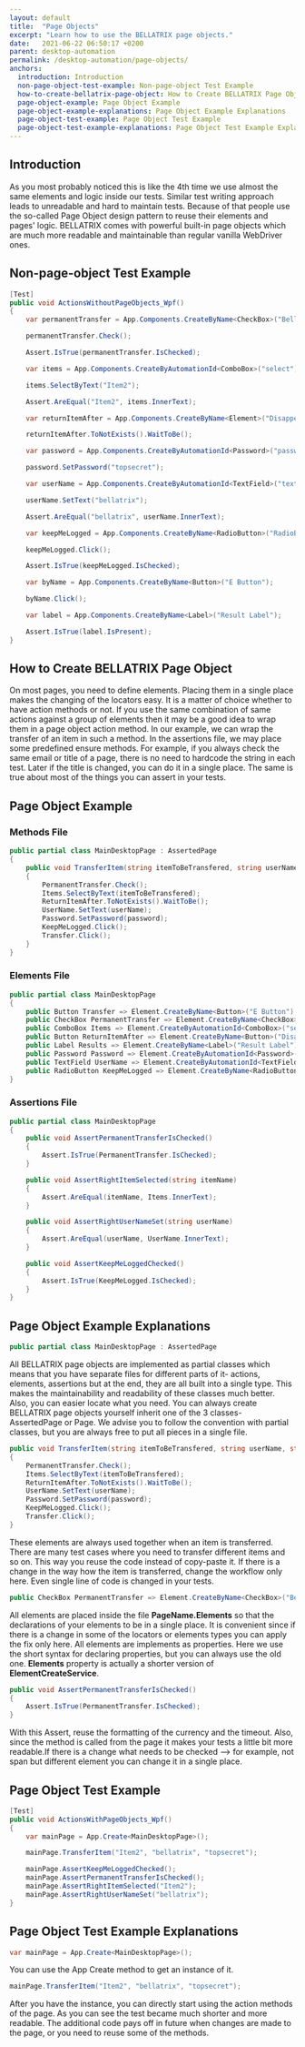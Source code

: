 ```yaml
---
layout: default
title:  "Page Objects"
excerpt: "Learn how to use the BELLATRIX page objects."
date:   2021-06-22 06:50:17 +0200
parent: desktop-automation
permalink: /desktop-automation/page-objects/
anchors:
  introduction: Introduction
  non-page-object-test-example: Non-page-object Test Example
  how-to-create-bellatrix-page-object: How to Create BELLATRIX Page Object
  page-object-example: Page Object Example
  page-object-example-explanations: Page Object Example Explanations
  page-object-test-example: Page Object Test Example
  page-object-test-example-explanations: Page Object Test Example Explanations
---
```


Introduction
------------
As you most probably noticed this is like the 4th time we use almost the same elements and logic inside our tests. Similar test writing approach leads to unreadable and hard to maintain tests. Because of that people use the so-called Page Object design pattern to reuse their elements and pages' logic. BELLATRIX comes with powerful built-in page objects which are much more readable and maintainable than regular vanilla WebDriver ones.

Non-page-object Test Example
----------------------------
```csharp
[Test]
public void ActionsWithoutPageObjects_Wpf()
{
    var permanentTransfer = App.Components.CreateByName<CheckBox>("BellaCheckBox");

    permanentTransfer.Check();

    Assert.IsTrue(permanentTransfer.IsChecked);

    var items = App.Components.CreateByAutomationId<ComboBox>("select");

    items.SelectByText("Item2");

    Assert.AreEqual("Item2", items.InnerText);

    var returnItemAfter = App.Components.CreateByName<Element>("DisappearAfterButton1");

    returnItemAfter.ToNotExists().WaitToBe();

    var password = App.Components.CreateByAutomationId<Password>("passwordBox");

    password.SetPassword("topsecret");

    var userName = App.Components.CreateByAutomationId<TextField>("textBox");

    userName.SetText("bellatrix");

    Assert.AreEqual("bellatrix", userName.InnerText);

    var keepMeLogged = App.Components.CreateByName<RadioButton>("RadioButton");

    keepMeLogged.Click();

    Assert.IsTrue(keepMeLogged.IsChecked);

    var byName = App.Components.CreateByName<Button>("E Button");

    byName.Click();

    var label = App.Components.CreateByName<Label>("Result Label");

    Assert.IsTrue(label.IsPresent);
}
```

How to Create BELLATRIX Page Object
-----------------------------------
On most pages, you need to define elements. Placing them in a single place makes the changing of the locators easy. It is a matter of choice whether to have action methods or not. If you use the same combination of same actions against a group of elements then it may be a good idea to wrap them in a page object action method. In our example, we can wrap the transfer of an item in such a method. In the assertions file, we may place some predefined ensure methods. For example, if you always check the same email or title of a page, there is no need to hardcode the string in each test. Later if the title is changed, you can do it in a single place. The same is true about most of the things you can assert in your tests.

Page Object Example
-------------------
### Methods File ###
```csharp
public partial class MainDesktopPage : AssertedPage
{
    public void TransferItem(string itemToBeTransfered, string userName, string password)
    {
        PermanentTransfer.Check();
        Items.SelectByText(itemToBeTransfered);
        ReturnItemAfter.ToNotExists().WaitToBe();
        UserName.SetText(userName);
        Password.SetPassword(password);
        KeepMeLogged.Click();
        Transfer.Click();
    }
}
```
### Elements File ###
```csharp
public partial class MainDesktopPage
{
    public Button Transfer => Element.CreateByName<Button>("E Button");
    public CheckBox PermanentTransfer => Element.CreateByName<CheckBox>("BellaCheckBox");
    public ComboBox Items => Element.CreateByAutomationId<ComboBox>("select");
    public Button ReturnItemAfter => Element.CreateByName<Button>("DisappearAfterButton1");
    public Label Results => Element.CreateByName<Label>("Result Label");
    public Password Password => Element.CreateByAutomationId<Password>("passwordBox");
    public TextField UserName => Element.CreateByAutomationId<TextField>("textBox");
    public RadioButton KeepMeLogged => Element.CreateByName<RadioButton>("RadioButton");
}
```
### Assertions File ###
```csharp
public partial class MainDesktopPage
{
    public void AssertPermanentTransferIsChecked()
    {
        Assert.IsTrue(PermanentTransfer.IsChecked);
    }

    public void AssertRightItemSelected(string itemName)
    {
        Assert.AreEqual(itemName, Items.InnerText);
    }

    public void AssertRightUserNameSet(string userName)
    {
        Assert.AreEqual(userName, UserName.InnerText);
    }

    public void AssertKeepMeLoggedChecked()
    {
        Assert.IsTrue(KeepMeLogged.IsChecked);
    }
}
```

Page Object Example Explanations
--------------------------------
```csharp
public partial class MainDesktopPage : AssertedPage
```
All BELLATRIX page objects are implemented as partial classes which means that you have separate files for different parts of it- actions, elements, assertions but at the end, they are all built into a single type. This makes the maintainability and readability of these classes much better. Also, you can easier locate what you need. You can always create BELLATRIX page objects yourself inherit one of the 3 classes- AssertedPage or Page. We advise you to follow the convention with partial classes, but you are always free to put all pieces in a single file.
```csharp
public void TransferItem(string itemToBeTransfered, string userName, string password)
{
    PermanentTransfer.Check();
    Items.SelectByText(itemToBeTransfered);
    ReturnItemAfter.ToNotExists().WaitToBe();
    UserName.SetText(userName);
    Password.SetPassword(password);
    KeepMeLogged.Click();
    Transfer.Click();
}
```
These elements are always used together when an item is transferred. There are many test cases where you need to transfer different items and so on. This way you reuse the code instead of copy-paste it. If there is a change in the way how the item is transferred, change the workflow only here. Even single line of code is changed in your tests.
```csharp
public CheckBox PermanentTransfer => Element.CreateByName<CheckBox>("BellaCheckBox");
```
All elements are placed inside the file **PageName.Elements** so that the declarations of your elements to be in a single place. It is convenient since if there is a change in some of the locators or elements types you can apply the fix only here. All elements are implements as properties. Here we use the short syntax for declaring properties, but you can always use the old one. **Elements** property is actually a shorter version of **ElementCreateService**.
```csharp
public void AssertPermanentTransferIsChecked()
{
    Assert.IsTrue(PermanentTransfer.IsChecked);
}
```
With this Assert, reuse the formatting of the currency and the timeout. Also, since the method is called from the page it makes your tests a little bit more readable.If there is a change what needs to be checked --> for example, not span but different element you can change it in a single place.

Page Object Test Example
------------------------
```csharp
[Test]
public void ActionsWithPageObjects_Wpf()
{
    var mainPage = App.Create<MainDesktopPage>();

    mainPage.TransferItem("Item2", "bellatrix", "topsecret");

    mainPage.AssertKeepMeLoggedChecked();
    mainPage.AssertPermanentTransferIsChecked();
    mainPage.AssertRightItemSelected("Item2");
    mainPage.AssertRightUserNameSet("bellatrix");
}
```

Page Object Test Example Explanations
-------------------------------------
```csharp
var mainPage = App.Create<MainDesktopPage>();
```
You can use the App Create method to get an instance of it.
```csharp
mainPage.TransferItem("Item2", "bellatrix", "topsecret");
```
After you have the instance, you can directly start using the action methods of the page. As you can see the test became much shorter and more readable. The additional code pays off in future when changes are made to the page, or you need to reuse some of the methods.